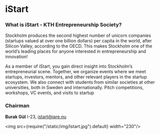 # iStart

### What is iStart - KTH Entrepreneurship Society?

Stockholm produces the second highest number of unicorn companies (startups valued at over one billion dollars) per capita in the world, after Silicon Valley, according to the OECD. This makes Stockholm one of the world’s leading places for anyone interested in entrepreneurship and innovation!

As a member of iStart, you gain direct insight into Stockholm’s entrepreneurial scene. Together, we organize events where we meet startups, investors, mentors, and other relevant players in the startup ecosystem. We also connect with students from similar societies at other universities, both in Sweden and internationally. Pitch competitions, workshops, VC events, and visits to startup
### Chairman

__Burak Gül__ I-23, istart@iare.nu

<img src={require("/static/img/Istart.jpg").default} width="230"/>
